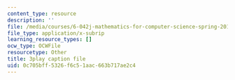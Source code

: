 ```yaml
---
content_type: resource
description: ''
file: /media/courses/6-042j-mathematics-for-computer-science-spring-2015/0c705bff5326f6c51aac663b717ae2c4_6vgHIImFwHo.srt
file_type: application/x-subrip
learning_resource_types: []
ocw_type: OCWFile
resourcetype: Other
title: 3play caption file
uid: 0c705bff-5326-f6c5-1aac-663b717ae2c4
---
```

